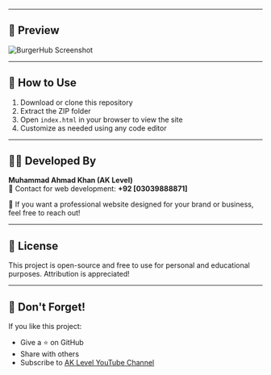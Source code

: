 
---

## 📸 Preview

![BurgerHub Screenshot](images/burger.jpg)

---

## 🧠 How to Use

1. Download or clone this repository
2. Extract the ZIP folder
3. Open `index.html` in your browser to view the site
4. Customize as needed using any code editor

---

## 👨‍💻 Developed By

**Muhammad Ahmad Khan (AK Level)**  
📱 Contact for web development: **+92 [03039888871]**

💼 If you want a professional website designed for your brand or business, feel free to reach out!

---

## 📜 License

This project is open-source and free to use for personal and educational purposes. Attribution is appreciated!

---

## 🌟 Don't Forget!

If you like this project:
- Give a ⭐ on GitHub  
- Share with others  
- Subscribe to [AK Level YouTube Channel](https://youtube.com/@AKLevel)
